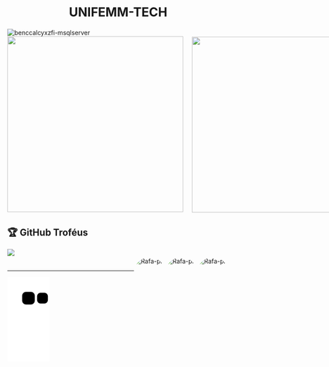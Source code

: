 <h1 align="center">UNIFEMM-TECH</h1>
<img align="center" alt="benccalcyxzfi-msqlserver"  src="https://komarev.com/ghpvc/?username=UNIFEMM-TECH&style=flat-square">
<div style="display: flex; flex-direction: row; align-items: center;">
  <a href="https://github.com/UNIFEMM-TECH">
    <img width="400em" height="400em" src="https://github-readme-stats.vercel.app/api?username=UNIFEMM-TECH&show_icons=true&theme=dark&include_all_commits=true&count_private=true" style="margin-right: 20px;">
  </a>
  <img width="400em" height="400em" src="https://github-readme-streak-stats.herokuapp.com/?user=UNIFEMM-TECH&theme=dark">
</div>


  <h2>🏆 GitHub Troféus</h2>
<img src="https://github-profile-trophy.vercel.app/?username=UNIFEMM-TECH&theme=nord&column=7" >
    </div>

<div>
<img align="right" alt="Rafa-pic" height="100" style="border-radius:50px;" src="https://cdn.discordapp.com/attachments/763562730782457936/954259343405117470/python-powered_1.gif">
<img align="right" alt="Rafa-pic" height="100" style="border-radius:50px;" src="https://mirbozorgi.com/wp-content/uploads/2020/11/skeleton-animation_300.gif">
<img align="right" alt="Rafa-pic" height="100" style="border-radius:50px;" src="https://cdn.discordapp.com/attachments/763562730782457936/954399309883912212/ezgif.com-gif-maker_1.gif">
</div>
  
  ##
  

    
  ***
![snake gif](https://github.com/UNIFEMM-TECH/UNIFEMM-TECH/blob/output/github-contribution-grid-snake.svg)
